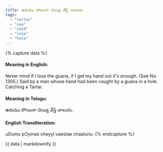 ```yaml
---
title: ఉడుము పోయినా చెయ్యి వేస్తే చాలును.
tags:
  - "tartar"
  - "see"
  - "said"
  - "lose"
  - "hole"
---
```


{% capture data %}
#### Meaning in English:
Never mind if I lose the guana, if I get my hand out it's enough.
(See No. 1305.)
Said by a man whose hand had been caught by a guana in a hole.
Catching a Tartar.

#### Meaning in Telugu:
ఉడుము పోయినా చెయ్యి వేస్తే చాలును.

#### English Transliteration:
uDumu pOyinaa cheyyi vaestae chaalunu.
{% endcapture %}

<div class="notice">{{ data | markdownify }}</div>

